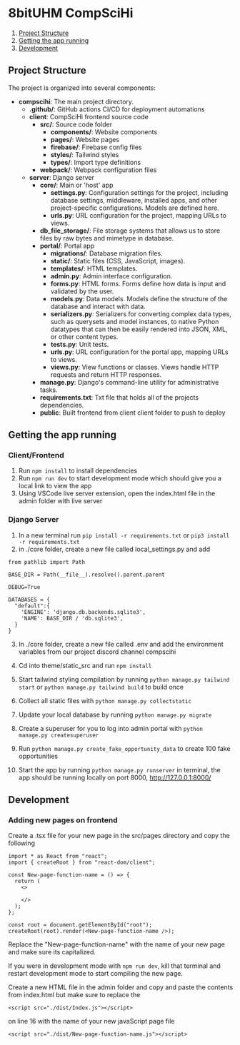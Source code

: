 # 8bitUHM CompSciHi

1. [Project Structure](#project-structure)
2. [Getting the app running](#getting-the-app-running)
3. [Development](#development)

## Project Structure

The project is organized into several components:

- **compscihi**: The main project directory.
  - **.github/**: GitHub actions CI/CD for deployment automations
  - **client**: CompSciHi frontend source code
    - **src/**: Source code folder
      - **components/**: Website components
      - **pages/**: Website pages
      - **firebase/**: Firebase config files
      - **styles/**: Tailwind styles
      - **types/**: Import type definitions
    - **webpack/**: Webpack configuration files
  - **server**: Django server
    - **core/**: Main or 'host' app
      - **settings.py**: Configuration settings for the project, including database settings, middleware, installed apps, and other project-specific configurations. Models are defined here.
      - **urls.py**: URL configuration for the project, mapping URLs to views.
    - **db_file_storage/**: File storage systems that allows us to store files by raw bytes and mimetype in database.
    - **portal/**: Portal app
      - **migrations/**: Database migration files.
      - **static/**: Static files (CSS, JavaScript, images).
      - **templates/**: HTML templates.
      - **admin.py**: Admin interface configuration.
      - **forms.py**: HTML forms. Forms define how data is input and validated by the user.
      - **models.py**: Data models. Models define the structure of the database and interact with data.
      - **serializers.py**: Serializers for converting complex data types, such as querysets and model instances, to native Python datatypes that can then be easily rendered into JSON, XML, or other content types.
      - **tests.py**: Unit tests.
      - **urls.py**: URL configuration for the portal app, mapping URLs to views.
      - **views.py**: View functions or classes. Views handle HTTP requests and return HTTP responses.
    - **manage.py**: Django's command-line utility for administrative tasks.
    - **requirements.txt**: Txt file that holds all of the projects dependencies.
    - **public**: Built frontend from client client folder to push to deploy

## Getting the app running

### Client/Frontend
1. Run ```npm install``` to install dependencies
2. Run  ```npm run dev``` to start development mode which should give you a local link to view the app
3. Using VSCode live server extension, open the index.html file in the admin folder with live server

### Django Server

1. In a new terminal run `pip install -r requirements.txt` or `pip3 install -r requirements.txt`
2. in ./core folder, create a new file called local_settings.py and add

```
from pathlib import Path

BASE_DIR = Path(__file__).resolve().parent.parent

DEBUG=True

DATABASES = {
  "default":{
    'ENGINE': 'django.db.backends.sqlite3',
    'NAME': BASE_DIR / 'db.sqlite3',
  }
}
```
3. In ./core folder, create a new file called .env and add the environment variables from our project discord channel compscihi

4. Cd into theme/static_src and run `npm install`

5. Start tailwind styling compilation by running `python manage.py tailwind start` or `python manage.py tailwind build` to build once

6. Collect all static files with `python manage.py collectstatic`

7. Update your local database by running `python manage.py migrate`

8. Create a superuser for you to log into admin portal with `python manage.py createsuperuser`

9. Run `python manage.py create_fake_opportunity_data` to create 100 fake opportunities

10. Start the app by running `python manage.py runserver` in terminal, the app should be running locally on port 8000, http://127.0.0.1:8000/

## Development

### Adding new pages on frontend
Create a .tsx file for your new page in the src/pages directory and copy the following
```
import * as React from "react";
import { createRoot } from "react-dom/client";

const New-page-function-name = () => {
  return (
    <>
      
    </>
  );
};

const root = document.getElementById("root");
createRoot(root).render(<New-page-function-name />);
```
Replace the "New-page-function-name" with the name of your new page and make sure its capitalized. 

If you were in development mode with ```npm run dev```, kill that terminal and restart development mode to start compiling the new page. 

Create a new HTML file in the admin folder and copy and paste the contents from index.html but make sure to replace the 
```
<script src="./dist/Index.js"></script>
```
on line 16 with the name of your new javaScript page file
```
<script src="./dist/New-page-function-name.js"></script>
```